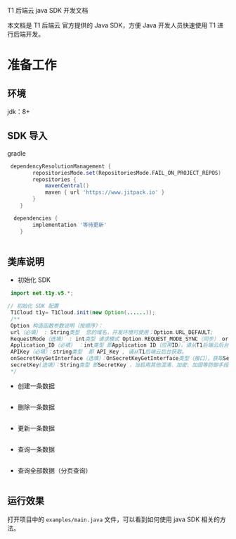 T1 后端云 java SDK 开发文档

本文档是 T1 后端云 官方提供的 Java SDK，方便 Java 开发人员快速使用 T1 进行后端开发。

# 准备工作

## 环境
 jdk：8+
 
## SDK 导入
gradle
```gradle
 dependencyResolutionManagement {
		repositoriesMode.set(RepositoriesMode.FAIL_ON_PROJECT_REPOS)
		repositories {
			mavenCentral()
			maven { url 'https://www.jitpack.io' }
		}
	}

  dependencies {
		implementation '等待更新'
	}
 
```

## 类库说明 

- 初始化 SDK

```java
 import net.t1y.v5.*;
```
```java
// 初始化 SDK 配置
 T1Cloud t1y= T1Cloud.init(new Option(......));
 /**
 Option 构造函数参数说明（按顺序）：
 url（必填） : String类型  您的域名，开发环境可使用：Option.URL_DEFAULT;
 RequestMode（选填） : int类型 请求模式 Option.REQUEST_MODE_SYNC（同步） or Option.REQUEST_MODE_ASYNC（异步）
 Application_ID（必填） ：int类型 即Application ID（应用ID），请从T1后端云后台获取。
 APIKey（必填）：string类型  即 API_Key , 请从T1后端云后台获取。
 onSecretKeyGetInterface（选填）：OnSecretKeyGetInterface类型（接口），获取SecretKey的接口，可将SecretKey通过三方工具加密后，由该接口发起解密并回调。如：（）->return decrypt.code(xxxxxxxxx);
 secretKey(选填）：String类型 即SecretKey ，当启用其他混淆、加密、加固等防御手段后，可无需OnSecretKeyGetInterface，直接输入secretKey
 */
```

- 创建一条数据

```java

```

- 删除一条数据

```java

```

- 更新一条数据

```java

```

- 查询一条数据

```java

```

- 查询全部数据（分页查询）

```java

```

## 运行效果

打开项目中的 `examples/main.java` 文件，可以看到如何使用 java SDK 相关的方法。

```java

```
